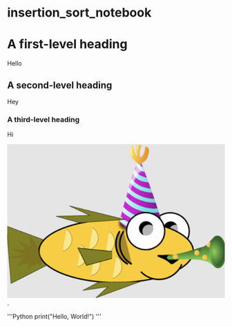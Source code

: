 # insertion_sort_notebook

# A first-level heading
Hello

## A second-level heading
Hey

### A third-level heading
Hi

![alt text for screen readers](fish.png).

'''Python
print("Hello, World!")
'''
